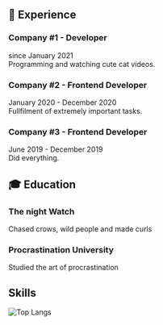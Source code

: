## :briefcase: Experience
### Company #1 - Developer
since January 2021  
Programming and watching cute cat videos.

### Company #2 - Frontend Developer
January 2020 - December 2020  
Fullfilment of extremely important tasks.

### Company #3 - Frontend Developer
June 2019 - December 2019  
Did everything.

## :mortar_board: Education
### The night Watch
Chased crows, wild people and made curls 

### Procrastination University 
Studied the art of procrastination

## Skills

![Top Langs](https://github-readme-stats.vercel.app/api/top-langs/?username=br1zz&layout=compact)

<!--
**br1zz/br1zz** is a ✨ _special_ ✨ repository because its `README.md` (this file) appears on your GitHub profile.

Here are some ideas to get you started:

- 🔭 I’m currently working on ...
- 🌱 I’m currently learning ...
- 👯 I’m looking to collaborate on ...
- 🤔 I’m looking for help with ...
- 💬 Ask me about ...
- 📫 How to reach me: ...
- 😄 Pronouns: ...
- ⚡ Fun fact: ...
-->
